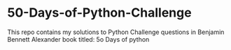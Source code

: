 # 50-Days-of-Python-Challenge
This repo contains my solutions to Python Challenge questions in Benjamin Bennett Alexander book titled: 5o Days of python
